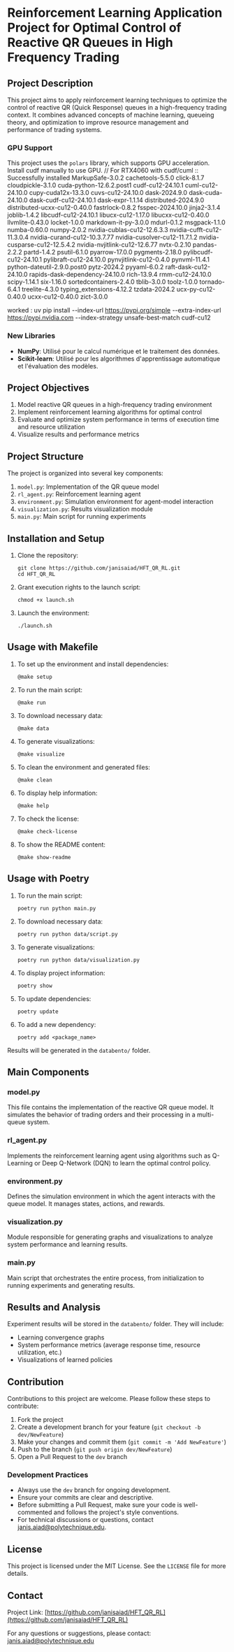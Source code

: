# Reinforcement Learning Application Project for Optimal Control of Reactive QR Queues in High Frequency Trading

## Project Description

This project aims to apply reinforcement learning techniques to optimize the control of reactive QR (Quick Response) queues in a high-frequency trading context. It combines advanced concepts of machine learning, queueing theory, and optimization to improve resource management and performance of trading systems.


### GPU Support

This project uses the `polars` library, which supports GPU acceleration. Install cudf manually to use GPU.
// For RTX4060  with cudf/cuml :: 
Successfully installed MarkupSafe-3.0.2 cachetools-5.5.0 click-8.1.7 cloudpickle-3.1.0 cuda-python-12.6.2.post1 cudf-cu12-24.10.1 cuml-cu12-24.10.0 cupy-cuda12x-13.3.0 cuvs-cu12-24.10.0 dask-2024.9.0 dask-cuda-24.10.0 dask-cudf-cu12-24.10.1 dask-expr-1.1.14 distributed-2024.9.0 distributed-ucxx-cu12-0.40.0 fastrlock-0.8.2 fsspec-2024.10.0 jinja2-3.1.4 joblib-1.4.2 libcudf-cu12-24.10.1 libucx-cu12-1.17.0 libucxx-cu12-0.40.0 llvmlite-0.43.0 locket-1.0.0 markdown-it-py-3.0.0 mdurl-0.1.2 msgpack-1.1.0 numba-0.60.0 numpy-2.0.2 nvidia-cublas-cu12-12.6.3.3 nvidia-cufft-cu12-11.3.0.4 nvidia-curand-cu12-10.3.7.77 nvidia-cusolver-cu12-11.7.1.2 nvidia-cusparse-cu12-12.5.4.2 nvidia-nvjitlink-cu12-12.6.77 nvtx-0.2.10 pandas-2.2.2 partd-1.4.2 psutil-6.1.0 pyarrow-17.0.0 pygments-2.18.0 pylibcudf-cu12-24.10.1 pylibraft-cu12-24.10.0 pynvjitlink-cu12-0.4.0 pynvml-11.4.1 python-dateutil-2.9.0.post0 pytz-2024.2 pyyaml-6.0.2 raft-dask-cu12-24.10.0 rapids-dask-dependency-24.10.0 rich-13.9.4 rmm-cu12-24.10.0 scipy-1.14.1 six-1.16.0 sortedcontainers-2.4.0 tblib-3.0.0 toolz-1.0.0 tornado-6.4.1 treelite-4.3.0 typing_extensions-4.12.2 tzdata-2024.2 ucx-py-cu12-0.40.0 ucxx-cu12-0.40.0 zict-3.0.0

worked :
uv pip install --index-url https://pypi.org/simple --extra-index-url https://pypi.nvidia.com --index-strategy unsafe-best-match cudf-cu12


### New Libraries

- **NumPy**: Utilisé pour le calcul numérique et le traitement des données.
- **Scikit-learn**: Utilisé pour les algorithmes d'apprentissage automatique et l'évaluation des modèles.

## Project Objectives

1. Model reactive QR queues in a high-frequency trading environment
2. Implement reinforcement learning algorithms for optimal control
3. Evaluate and optimize system performance in terms of execution time and resource utilization
4. Visualize results and performance metrics

## Project Structure

The project is organized into several key components:

1. `model.py`: Implementation of the QR queue model
2. `rl_agent.py`: Reinforcement learning agent
3. `environment.py`: Simulation environment for agent-model interaction
4. `visualization.py`: Results visualization module
5. `main.py`: Main script for running experiments

## Installation and Setup

1. Clone the repository:
   ```
   git clone https://github.com/janisaiad/HFT_QR_RL.git
   cd HFT_QR_RL
   ```

2. Grant execution rights to the launch script:
   ```
   chmod +x launch.sh
   ```

3. Launch the environment:
   ```
   ./launch.sh
   ```

## Usage with Makefile

1. To set up the environment and install dependencies:
   ```
   @make setup
   ```

2. To run the main script:
   ```
   @make run
   ```

3. To download necessary data:
   ```
   @make data
   ```

4. To generate visualizations:
   ```
   @make visualize
   ```

5. To clean the environment and generated files:
   ```
   @make clean
   ```

6. To display help information:
   ```
   @make help
   ```

7. To check the license:
   ```
   @make check-license
   ```

8. To show the README content:
   ```
   @make show-readme
   ```

## Usage with Poetry

1. To run the main script:
   ```
   poetry run python main.py
   ```

2. To download necessary data:
   ```
   poetry run python data/script.py
   ```

3. To generate visualizations:
   ```
   poetry run python data/visualization.py
   ```

4. To display project information:
   ```
   poetry show
   ```

5. To update dependencies:
   ```
   poetry update
   ```

6. To add a new dependency:
   ```
   poetry add <package_name>
   ```

Results will be generated in the `databento/` folder.

## Main Components

### model.py

This file contains the implementation of the reactive QR queue model. It simulates the behavior of trading orders and their processing in a multi-queue system.

### rl_agent.py

Implements the reinforcement learning agent using algorithms such as Q-Learning or Deep Q-Network (DQN) to learn the optimal control policy.

### environment.py

Defines the simulation environment in which the agent interacts with the queue model. It manages states, actions, and rewards.

### visualization.py

Module responsible for generating graphs and visualizations to analyze system performance and learning results.

### main.py

Main script that orchestrates the entire process, from initialization to running experiments and generating results.

## Results and Analysis

Experiment results will be stored in the `databento/` folder. They will include:

- Learning convergence graphs
- System performance metrics (average response time, resource utilization, etc.)
- Visualizations of learned policies

## Contribution

Contributions to this project are welcome. Please follow these steps to contribute:

1. Fork the project
2. Create a development branch for your feature (`git checkout -b dev/NewFeature`)
3. Make your changes and commit them (`git commit -m 'Add NewFeature'`)
4. Push to the branch (`git push origin dev/NewFeature`)
5. Open a Pull Request to the `dev` branch

### Development Practices

- Always use the `dev` branch for ongoing development.
- Ensure your commits are clear and descriptive.
- Before submitting a Pull Request, make sure your code is well-commented and follows the project's style conventions.
- For technical discussions or questions, contact janis.aiad@polytechnique.edu.

## License

This project is licensed under the MIT License. See the `LICENSE` file for more details.

## Contact

Project Link: [https://github.com/janisaiad/HFT_QR_RL](https://github.com/janisaiad/HFT_QR_RL)  

For any questions or suggestions, please contact: janis.aiad@polytechnique.edu
